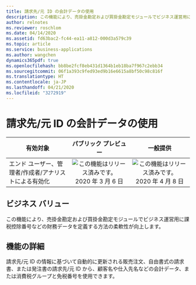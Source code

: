 ```yaml
---
title: 請求先/元 ID の会計データの使用
description: この機能により、売掛金勘定および買掛金勘定モジュールでビジネス運営用に課税控除番号などの財務データを定義する方法の柔軟性が向上します。
author: relnotes
ms.reviewer: roschlom
ms.date: 04/14/2020
ms.assetid: fd63bac2-fc44-ea11-a812-000d3a579c39
ms.topic: article
ms.service: business-applications
ms.author: wangchen
dynamics365pdf: true
ms.openlocfilehash: bb8be2fcf8eb431d1364b1eb18ba7f967c2ebb34
ms.sourcegitcommit: 06f1a393c9fed93ed9b16e6615a8bf50c98c816f
ms.translationtype: HT
ms.contentlocale: ja-JP
ms.lasthandoff: 04/21/2020
ms.locfileid: "3272919"
---
```

# <a name="use-fiscal-data-from-an-invoice-account"></a>請求先/元 ID の会計データの使用


| 有効対象    |  パブリック プレビュー | 一般提供 | 
| ---------- | :----------: |:----------: |
|エンド ユーザー、管理者/作成者/アナリストによる有効化|![この機能はリリース済みです。](/dynamics365-release-plan/media/green-checkmark.png "この機能はリリース済みです。") 2020 年 3 月 6 日| ![この機能はリリース済みです。](/dynamics365-release-plan/media/green-checkmark.png "この機能はリリース済みです。") 2020 年 4 月 8 日|


## <a name="business-value"></a>ビジネス バリュー
<!-- bv start -->
この機能により、売掛金勘定および買掛金勘定モジュールでビジネス運営用に課税控除番号などの財務データを定義する方法の柔軟性が向上します。
<!-- bv end -->



## <a name="feature-details"></a>機能の詳細
<!--feature detail start -->
請求先/元 ID の情報に基づいて自動的に更新される販売注文、自由書式の請求書、または発注書の請求先/元 ID から、顧客名や仕入先名などの会計データ、または消費税グループと免税番号を使用できます。
<!--feature detail end -->









